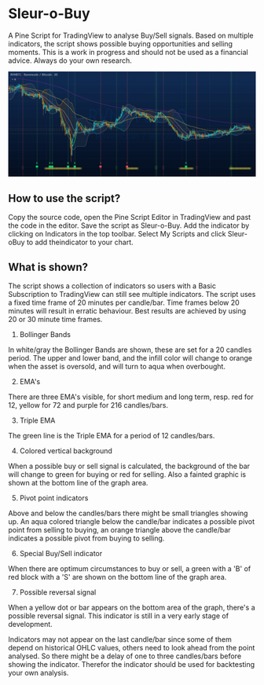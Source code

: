 # Sleur-o-Buy

A Pine Script for TradingView to analyse Buy/Sell signals. Based on multiple indicators, 
the script shows possible buying opportunities and selling moments. This is a work in 
progress and should not be used as a financial advice. Always do your own research. 

![Example chart](https://github.com/iotricity/Sleur-o-Buy/blob/main/Sleur-o-Buy_sample.jpg)

## How to use the script?
Copy the source code, open the Pine Script Editor in TradingView and past the code in
the editor. Save the script as Sleur-o-Buy. Add the indicator by clicking on Indicators 
in the top toolbar. Select My Scripts and click Sleur-oBuy to add theindicator to
your chart.

## What is shown?
The script shows a collection of indicators so users with a Basic Subscription to
TradingView can still see multiple indicators. The script uses a fixed time frame of 
20 minutes per candle/bar. Time frames below 20 minutes will result in erratic 
behaviour. Best results are achieved by using 20 or 30 minute time frames.

1. Bollinger Bands

In white/gray the Bollinger Bands are shown, these are set for a 20 candles period. 
The upper and lower band, and the infill color will change to orange when the asset 
is oversold, and will turn to aqua when overbought.

2. EMA's

There are three EMA's visible, for short medium and long term, resp. red for 12, yellow 
for 72 and purple for 216 candles/bars.

3. Triple EMA

The green line is the Triple EMA for a period of 12 candles/bars.

4. Colored vertical background

When a possible buy or sell signal is calculated, the background of the bar will
change to green for buying or red for selling. Also a fainted graphic is shown at 
the bottom line of the graph area.

5. Pivot point indicators

Above and below the candles/bars there might be small triangles showing up. An
aqua colored triangle below the candle/bar indicates a possible pivot point from 
selling to buying, an orange triangle above the candle/bar indicates a possible 
pivot from buying to selling.

6. Special Buy/Sell indicator

When there are optimum circumstances to buy or sell, a green with a 'B' of red 
block with a 'S' are shown on the bottom line of the graph area.

7. Possible reversal signal

When a yellow dot or bar appears on the bottom area of the graph, there's a possible
reversal signal. This indicator is still in a very early stage of development.


Indicators may not appear on the last candle/bar since some of them depend on 
historical OHLC values, others need to look ahead from the point analysed. So there 
might be a delay of one to three candles/bars before showing the indicator. 
Therefor the indicator should be used for backtesting your own analysis.
